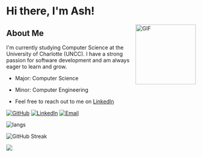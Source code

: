 # Hi there, I'm Ash!

<img align="right" alt="GIF" height="160px" src="https://media.discordapp.net/attachments/659492746502995979/1278481794097745960/maxwell-cat.gif?ex=66d0f674&is=66cfa4f4&hm=dcbd390725aca8b24aecbae3dd852eeab13f201e673c10212e3644105a311faa&=&width=720&height=482" />

## About Me

I'm currently studying Computer Science at the University of Charlotte (UNCC). I have a strong passion for software development and am always eager to learn and grow.

- Major: Computer Science
- Minor: Computer Engineering

- Feel free to reach out to me on [LinkedIn](https://www.linkedin.com/in/ashkan-zahabiuon/)

[![GitHub](https://img.shields.io/badge/Github-100000?style=for-the-badge&logo=github&logoColor=white)](https://github.com/MrScruffles/)
[![LinkedIn](https://img.shields.io/badge/LinkedIn-0077B5?style=for-the-badge&logo=linkedin&logoColor=white)](https://www.linkedin.com/in/ashkan-zahabiuon/)
[![Email](https://img.shields.io/badge/Email-D14836?style=for-the-badge&logo=gmail&logoColor=white)](mailto:contact@ashz.org)

![langs](https://github-readme-stats-gamma-three-22.vercel.app/api/top-langs/?username=MrScruffles&layout=compact&theme=algolia)

<!-- ![mystats](https://github-readme-stats.vercel.app/api?username=MrScruffles&theme=algolia&include_all_commits=true) -->

![GitHub Streak](https://github-readme-streak-stats-five-brown.vercel.app/?user=MrScruffles&theme=algolia)


<!-- <img align="right" alt="GIF" height="170px" src="https://media.giphy.com/media/J5B1Y8QZnzXXbLQIBu/giphy.gif" /> -->

<!-- ### Apple Music Playing 🎧 -->

<!-- [![Apple Music](https://novatorem-kyzbk7wxl-bardiesel.vercel.app/api/spotify)](https://open.spotify.com/user/31doy22mvycwt43tx6ajtqe7tdtu) -->


<img src="https://imgur.com/rilHVxA.png"/>